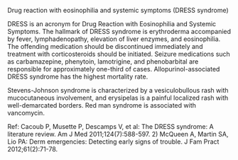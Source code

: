 Drug reaction with eosinophilia and systemic symptoms (DRESS syndrome)

DRESS is an acronym for Drug Reaction with Eosinophilia and Systemic Symptoms. The hallmark of DRESS syndrome is erythroderma accompanied by fever, lymphadenopathy, elevation of liver enzymes, and eosinophilia. The offending medication should be discontinued immediately and treatment with corticosteroids should be initiated. Seizure medications such as carbamazepine, phenytoin, lamotrigine, and phenobarbital are responsible for approximately one-third of cases. Allopurinol-associated DRESS syndrome has the highest mortality rate.

Stevens-Johnson syndrome is characterized by a vesiculobullous rash with mucocutaneous involvement, and erysipelas is a painful localized rash with well-demarcated borders. Red man syndrome is associated with vancomycin.

Ref:  Cacoub P, Musette P, Descamps V, et al: The DRESS syndrome: A literature review. Am J Med 2011;124(7):588-597. 2) McQueen A, Martin SA, Lio PA: Derm emergencies: Detecting early signs of trouble. J Fam Pract 2012;61(2):71-78.